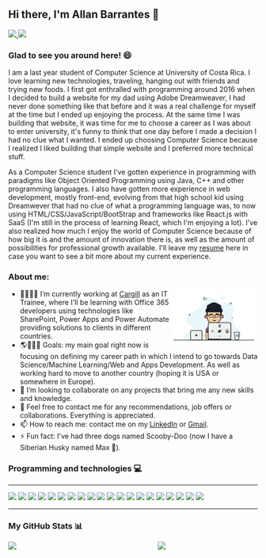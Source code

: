 ## Hi there, I'm Allan Barrantes 👋
<a href="mailto:allandbc1202@gmail.com"> <img src="https://img.shields.io/badge/Gmail-D14836?style=for-the-badge&logo=gmail&logoColor=white"> </a>
<a href="https://www.linkedin.com/in/allan-barrantes-596572178/"> <img src="https://img.shields.io/badge/LinkedIn-0077B5?style=for-the-badge&logo=linkedin&logoColor=white"> </a>

### Glad to see you around here! 😄

I am a last year student of Computer Science at University of Costa Rica. I love learning new technologies, traveling, hanging out with friends and trying new foods. I first got enthralled with programming around 2016 when I decided to build a website for my dad using Adobe Dreamweaver, I had never done something like that before and it was a real challenge for myself at the time but I ended up enjoying the process. At the same time I was building that website, it was time for me to choose a career as I was about to enter university, it's funny to think that one day before I made a decision I had no clue what I wanted. I ended up choosing Computer Science because I realized I liked building that simple website and I preferred more technical stuff.

As a Computer Science student I've gotten experience in programming with paradigms like Object Oriented Programming using Java, C++ and other programming languages. I also have gotten more experience in web development, mostly front-end, evolving from that high school kid using Dreamwever that had no clue of what a programming language was, to now using HTML/CSS/JavaScript/BootStrap and frameworks like React.js with SaaS (I'm still in the process of learning React, which I'm enjoying a lot). I've also realized how much I enjoy the world of Computer Science because of how big it is and the amount of innovation there is, as well as the amount of possibilities for professional growth available.  I'll leave my [resume](./CV.pdf) here in case you want to see a bit more about my current experience.

### About me:

<img align="right" width="35%" src="./coding.gif">

- 🌱👨🏽‍💻 I’m currently working at [Cargill](https://www.cargill.com/) as an IT Trainee, where I'll be learning with Office 365 developers using technologies like SharePoint, Power Apps and Power Automate providing solutions to clients in different countries. 
- 🌎👨🏻‍🎓 Goals: my main goal right now is focusing on defining my career path in which I intend to go towards Data Science/Machine Learning/Web and Apps Development. As well as working hard to move to another country (hoping it is USA or somewhere in Europe).
- 🤖 I’m looking to collaborate on any projects that bring me any new skills and knowledge.
- 💬 Feel free to contact me for any recommendations, job offers or collaborations. Everything is appreciated.
- 📫 How to reach me: contact me on my [LinkedIn](https://www.linkedin.com/in/allan-barrantes-596572178/) or [Gmail](mailto:allandbc1202@gmail.com).
- ⚡ Fun fact: I've had three dogs named Scooby-Doo (now I have a Siberian Husky named Max 🐺). 

### Programming and technologies 💻
<hr/>
<div>
  <img src="https://img.shields.io/badge/Azure_DevOps-0078D7?style=for-the-badge&logo=azure-devops&logoColor=white"/>
  <img src="https://img.shields.io/badge/MySQL-005C84?style=for-the-badge&logo=mysql&logoColor=white"/>
  <img src="https://img.shields.io/badge/Bootstrap-563D7C?style=for-the-badge&logo=bootstrap&logoColor=white"/>
  <img src="https://img.shields.io/badge/Jupyter-F37626.svg?&style=for-the-badge&logo=Jupyter&logoColor=white"/>
  <img src="https://img.shields.io/badge/Microsoft-666666?style=for-the-badge&logo=microsoft&logoColor=white"/>
  <img src="https://img.shields.io/badge/npm-CB3837?style=for-the-badge&logo=npm&logoColor=white"/>
  <img src="https://img.shields.io/badge/R-276DC3?style=for-the-badge&logo=r&logoColor=white"/>
  <img src="https://img.shields.io/badge/Sass-CC6699?style=for-the-badge&logo=sass&logoColor=white"/>
  <img src="https://img.shields.io/badge/Unity-100000?style=for-the-badge&logo=unity&logoColor=white"/>
  <img src="https://img.shields.io/badge/React-20232A?style=for-the-badge&logo=react&logoColor=61DAFB"/>
  <img src="https://img.shields.io/badge/Discord-5865F2?style=for-the-badge&logo=discord&logoColor=white"/>
  <img src="https://img.shields.io/badge/RStudio-75AADB?style=for-the-badge&logo=RStudio&logoColor=white"/>
  <img src="https://img.shields.io/badge/Visual_Studio-5C2D91?style=for-the-badge&logo=visual%20studio&logoColor=white"/>
  <img src="https://img.shields.io/badge/Visual_Studio_Code-0078D4?style=for-the-badge&logo=visual%20studio%20code&logoColor=white"/>
  <img src="https://img.shields.io/badge/C%2B%2B-00599C?style=for-the-badge&logo=c%2B%2B&logoColor=white"/>
  <img src="https://img.shields.io/badge/Java-ED8B00?style=for-the-badge&logo=java&logoColor=white"/>
  <img src="https://img.shields.io/badge/Python-FFD43B?style=for-the-badge&logo=python&logoColor=blue"/>
  <img src="https://img.shields.io/badge/HTML5-E34F26?style=for-the-badge&logo=html5&logoColor=white"/>
  <img src="https://img.shields.io/badge/CSS3-1572B6?style=for-the-badge&logo=css3&logoColor=white"/>
  <img src="https://img.shields.io/badge/JavaScript-323330?style=for-the-badge&logo=javascript&logoColor=F7DF1E"/>
</div>
<hr/>

### My GitHub Stats 📊 


<img align="left" width="40%" src="https://github-readme-stats.vercel.app/api?username=allanbees&show_icons=true&hide_border=true&&count_private=true&include_all_commits=true" />
<img align="right" width="40%" src="https://github-readme-stats.vercel.app/api/top-langs/?username=allanbees&layout=compact">
